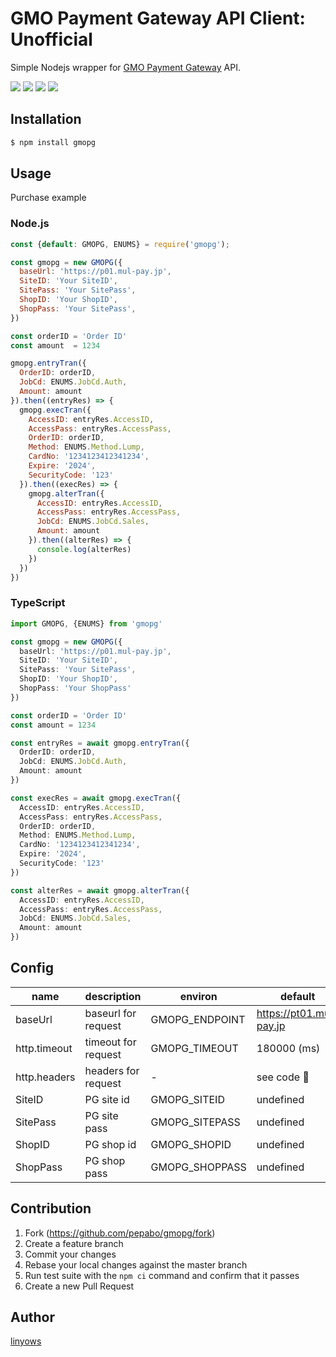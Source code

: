 GMO Payment Gateway API Client: Unofficial
==========================================

Simple Nodejs wrapper for [GMO Payment Gateway][gmopg] API.

<a href="https://www.npmjs.com/package/gmopg" title="npm"><img src="http://img.shields.io/npm/v/gmopg.svg?style=for-the-badge"></a>
<a href="https://github.com/pepabo/gmopg/actions" title="actions"><img src="https://img.shields.io/github/workflow/status/pepabo/gmopg/Build?style=for-the-badge"></a>
<a href="https://codecov.io/gh/pepabo/gmopg" title="codecov.io"><img src="https://img.shields.io/codecov/c/gh/pepabo/gmopg.svg?style=for-the-badge"></a>
<a href="https://github.com/pepabo/gmopg/blob/master/MIT-LICENSE" title="MIT License"><img src="https://img.shields.io/badge/license-MIT-blue.svg?style=for-the-badge"></a>

[gmopg]: https://www.gmo-pg.com/

Installation
------------

```sh
$ npm install gmopg
```

Usage
-----

Purchase example

### Node.js

```js
const {default: GMOPG, ENUMS} = require('gmopg');

const gmopg = new GMOPG({
  baseUrl: 'https://p01.mul-pay.jp',
  SiteID: 'Your SiteID',
  SitePass: 'Your SitePass',
  ShopID: 'Your ShopID',
  ShopPass: 'Your SitePass',
})

const orderID = 'Order ID'
const amount  = 1234

gmopg.entryTran({
  OrderID: orderID,
  JobCd: ENUMS.JobCd.Auth,
  Amount: amount
}).then((entryRes) => {
  gmopg.execTran({
    AccessID: entryRes.AccessID,
    AccessPass: entryRes.AccessPass,
    OrderID: orderID,
    Method: ENUMS.Method.Lump,
    CardNo: '1234123412341234',
    Expire: '2024',
    SecurityCode: '123'
  }).then((execRes) => {
    gmopg.alterTran({
      AccessID: entryRes.AccessID,
      AccessPass: entryRes.AccessPass,
      JobCd: ENUMS.JobCd.Sales,
      Amount: amount
    }).then((alterRes) => {
      console.log(alterRes)
    })
  })
})
```

### TypeScript

```ts
import GMOPG, {ENUMS} from 'gmopg'

const gmopg = new GMOPG({
  baseUrl: 'https://p01.mul-pay.jp',
  SiteID: 'Your SiteID',
  SitePass: 'Your SitePass',
  ShopID: 'Your ShopID',
  ShopPass: 'Your ShopPass'
})

const orderID = 'Order ID'
const amount = 1234

const entryRes = await gmopg.entryTran({
  OrderID: orderID,
  JobCd: ENUMS.JobCd.Auth,
  Amount: amount
})

const execRes = await gmopg.execTran({
  AccessID: entryRes.AccessID,
  AccessPass: entryRes.AccessPass,
  OrderID: orderID,
  Method: ENUMS.Method.Lump,
  CardNo: '1234123412341234',
  Expire: '2024',
  SecurityCode: '123'
})

const alterRes = await gmopg.alterTran({
  AccessID: entryRes.AccessID,
  AccessPass: entryRes.AccessPass,
  JobCd: ENUMS.JobCd.Sales,
  Amount: amount
})
```

Config
------

name         | description         | environ        | default
---          | ---                 | ---            | ---
baseUrl      | baseurl for request | GMOPG_ENDPOINT | https://pt01.mul-pay.jp
http.timeout | timeout for request | GMOPG_TIMEOUT  | 180000 (ms)
http.headers | headers for request | -              | see code :eyes:
SiteID       | PG site id          | GMOPG_SITEID   | undefined
SitePass     | PG site pass        | GMOPG_SITEPASS | undefined
ShopID       | PG shop id          | GMOPG_SHOPID   | undefined
ShopPass     | PG shop pass        | GMOPG_SHOPPASS | undefined

Contribution
------------

1. Fork (https://github.com/pepabo/gmopg/fork)
1. Create a feature branch
1. Commit your changes
1. Rebase your local changes against the master branch
1. Run test suite with the `npm ci` command and confirm that it passes
1. Create a new Pull Request

Author
------

[linyows](https://github.com/linyows)
